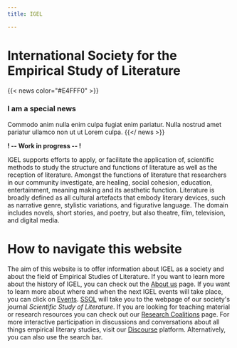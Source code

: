 ```yaml
---
title: IGEL

---
```

# International Society for the Empirical Study of Literature

{{< news color="#E4FFF0" >}}

### I am a special news

Commodo anim nulla enim culpa fugiat enim pariatur. Nulla nostrud amet pariatur ullamco non ut ut Lorem culpa.
{{</ news >}}

**! -- Work in progress -- !**

IGEL supports efforts to apply, or facilitate the application of, scientific methods to study the structure and functions of literature as well as the reception of literature. Amongst the functions of literature that researchers in our community investigate, are healing, social cohesion, education, entertainment, meaning making and its aesthetic function. Literature is broadly defined as all cultural artefacts that embody literary devices, such as narrative genre, stylistic variations, and figurative language. The domain includes novels, short stories, and poetry, but also theatre, film, television, and digital media.

# How to navigate this website

The aim of this website is to offer information about IGEL as a society and about the field of Empirical Studies of Literature. If you want to learn more about the history of IGEL, you can check out the [About us](/about-us/) page. If you want to learn more about where and when the next IGEL events will take place, you can click on [Events](/events/). [SSOL](/ssol/) will take you to the webpage of our society's journal _Scientific Study of Literature_. If you are looking for teaching material or research resources you can check out our [Research Coalitions](/research-coalitions/) page. For more interactive participation in discussions and conversations about all things empirical literary studies, visit our [Discourse](/discourse/) platform. Alternatively, you can also use the search bar.